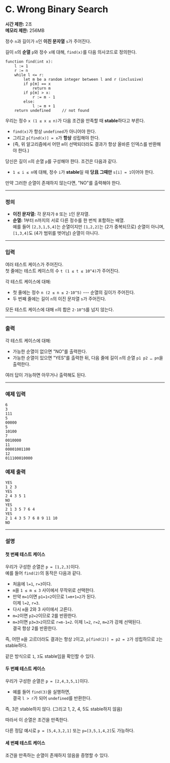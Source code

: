 # C. Wrong Binary Search

**시간 제한:** 2초\
**메모리 제한:** 256MB

정수 `n`과 길이가 `n`인 **이진 문자열** `s`가 주어진다.

길이 `n`의 **순열** `p`와 정수 `x`에 대해, `find(x)`를 다음 의사코드로
정의한다.

``` pseudo
function find(int x):
    l := 1
    r := n
    while l <= r:
        let m be a random integer between l and r (inclusive)
        if p[m] == x
            return m
        if p[m] > x:
            r := m - 1
        else:
            l := m + 1
    return undefined     // not found
```

우리는 정수 `x (1 ≤ x ≤ n)`가 다음 조건을 만족할 때 **stable**하다고
부른다.

-   `find(x)`가 항상 `undefined`가 아니어야 한다.
-   그리고 `p[find(x)] = x`가 **항상** 성립해야 한다.
-   (즉, 위 알고리즘에서 어떤 `m`이 선택되더라도 결과가 항상 올바른
    인덱스를 반환해야 한다.)

당신은 길이 `n`의 순열 `p`를 구성해야 한다. 조건은 다음과 같다.

-   `1 ≤ i ≤ n`에 대해, 정수 `i`가 **stable**일 때 **당且 그때만**
    `s[i] = 1`이어야 한다.

만약 그러한 순열이 존재하지 않는다면, "NO"를 출력해야 한다.

------------------------------------------------------------------------

### 정의

-   **이진 문자열:** 각 문자가 `0` 또는 `1`인 문자열.
-   **순열:** 1부터 n까지의 서로 다른 정수를 한 번씩 포함하는 배열.\
    예를 들어 `[2,3,1,5,4]`는 순열이지만 `[1,2,2]`는 (2가 중복되므로)
    순열이 아니며, `[1,3,4]`도 (4가 범위를 벗어남) 순열이 아니다.

------------------------------------------------------------------------

### 입력

여러 테스트 케이스가 주어진다.\
첫 줄에는 테스트 케이스의 수 `t (1 ≤ t ≤ 10^4)`가 주어진다.

각 테스트 케이스에 대해:

-   첫 줄에는 정수 `n (2 ≤ n ≤ 2⋅10^5)` --- 순열의 길이가 주어진다.
-   두 번째 줄에는 길이 `n`의 이진 문자열 `s`가 주어진다.

모든 테스트 케이스에 대해 `n`의 합은 `2⋅10^5`를 넘지 않는다.

------------------------------------------------------------------------

### 출력

각 테스트 케이스에 대해:

-   가능한 순열이 없으면 "NO"를 출력한다.
-   가능한 순열이 있으면 "YES"를 출력한 뒤, 다음 줄에 길이 `n`의 순열
    `p1 p2 … pn`을 출력한다.

여러 답이 가능하면 아무거나 출력해도 된다.

------------------------------------------------------------------------

### 예제 입력

    6
    3
    111
    5
    00000
    5
    10100
    7
    0010000
    11
    00001001100
    12
    011100010000

### 예제 출력

    YES
    1 2 3 
    YES
    2 4 3 5 1
    NO
    YES
    2 1 3 5 7 6 4
    YES
    2 1 4 3 5 7 6 8 9 11 10
    NO

------------------------------------------------------------------------

### 설명

#### 첫 번째 테스트 케이스

우리가 구성한 순열은 `p = [1,2,3]`이다.\
예를 들어 `find(2)`의 동작은 다음과 같다.

-   처음에 `l=1`, `r=3`이다.
-   `m`을 `1 ≤ m ≤ 3` 사이에서 무작위로 선택한다.
-   만약 `m=1`이면 `p1=1<2`이므로 `l=m+1=2`가 된다.\
    이제 `l=2`, `r=3`.
-   다시 `m`을 2와 3 사이에서 고른다.
  -   `m=2`이면 `p2=2`이므로 2를 반환한다.
  -   `m=3`이면 `p3=3>2`이므로 `r=m-1=2`. 이제 `l=2`, `r=2`, `m=2`가
      강제 선택된다.\
      결국 항상 2를 반환한다.

즉, 어떤 `m`을 고르더라도 결과는 항상 `2`이고, `p[find(2)] = p2 = 2`가
성립하므로 `2`는 stable하다.

같은 방식으로 `1`, `3`도 stable임을 확인할 수 있다.

#### 두 번째 테스트 케이스

우리가 구성한 순열은 `p = [2,4,3,5,1]`이다.

-   예를 들어 `find(3)`을 실행하면,\
    결국 `l > r`가 되어 `undefined`를 반환한다.

즉, 3은 stable하지 않다. (그리고 1, 2, 4, 5도 stable하지 않음)

따라서 이 순열은 조건을 만족한다.

다른 정답 예시로 `p = [5,4,3,2,1]` 또는 `p=[3,5,1,4,2]`도 가능하다.

#### 세 번째 테스트 케이스

조건을 만족하는 순열이 존재하지 않음을 증명할 수 있다.
